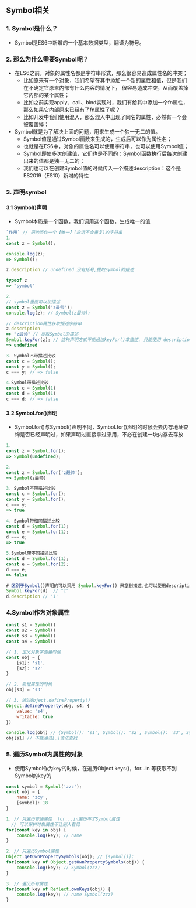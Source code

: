 ## Symbol相关

### 1. Symbol是什么？

* Symbol是ES6中新增的一个基本数据类型，翻译为符号。 

### 2. 那么为什么需要Symbol呢？

* 在ES6之前，对象的属性名都是字符串形式，那么很容易造成属性名的冲突；  
  * 比如原来有一个对象，我们希望在其中添加一个新的属性和值，但是我们在不确定它原来内部有什么内容的情况下， 很容易造成冲突，从而覆盖掉它内部的某个属性；
  *  比如之前实现apply、call、bind实现时，我们有给其中添加一个fn属性，那么如果它内部原来已经有了fn属性了呢？ 
  * 比如开发中我们使用混入，那么混入中出现了同名的属性，必然有一个会被覆盖掉； 
* Symbol就是为了解决上面的问题，用来生成一个独一无二的值。 
  * Symbol值是通过Symbol函数来生成的，生成后可以作为属性名； 
  * 也就是在ES6中，对象的属性名可以使用字符串，也可以使用Symbol值；
  *  Symbol即使多次创建值，它们也是不同的：Symbol函数执行后每次创建出来的值都是独一无二的； 
  * 我们也可以在创建Symbol值的时候传入一个描述description：这个是ES2019（ES10）新增的特性



### 3. 声明symbol

#### 3.1 Symbol()声明

* Symbol本质是一个函数，我们调用这个函数，生成唯一的值

```js
`作用` // 把他当作一个【唯一】(永远不会重复)的字符串
1.
const z = Symbol();

console.log(z);
=> Symbol();

z.description // undefined 没有括号,提取Symbol的描述

typeof z
=> "symbol"

2.
// symbol里面可以加描述
const z = Symbol('z最帅');
console.log(z); // Symbol(z最帅);

// description属性获取描述字符串
z.description
=> "z最帅" // 提取Symbol的描述
Symbol.keyFor(z); // 这种声明方式不能通过keyFor()拿描述, 只能使用 description属性去拿
=> undefined

3. Symbol不带描述比较
const c = Symbol();
const y = Symbol();
c === y; // => false

4.Symbol带描述比较
const c = Symbol(1)
const d = Symbol(1)
c === d; // => false
```



#### 3.2 Symbol.for()声明

* Symbol.for()与Symbol()声明不同，Symbol.for()声明的时候会去内存地址查询是否已经声明过，如果声明过直接拿过来用，不必在创建一块内存去存放

```js
1.
const z = Symbol.for();
=> Symbol(undefined);

2.
const z = Symbol.for('z最帅');
=> Symbol(z最帅)

3. Symbol不带描述比较
const c = Symbol.for();
const y = Symbol.for();
c === y;
=> true

4. Symbol带相同描述比较
const d = Symbol.for(1);
const e = Symbol.for(1);
d === e;
=> true

5.Symbol带不同描述比较
const d = Symbol.for(1);
const e = Symbol.for(2);
d === e;
=> false

# 区别于Symbol()声明的可以采用 Symbol.keyFor() 来拿到描述,也可以使用description拿描述
Symbol.keyFor(d)  // "1"
d.description // '1'
```



### 4.Symbol作为对象属性

```js
const s1 = Symbol()
const s2 = Symbol()
const s3 = Symbol()
const s4 = Symbol()

// 1. 定义对象字面量时候
const obj = {
    [s1]: 's1',
    [s2]: 's2'
}

// 2. 新增属性的时候
obj[s3] = 's3'

// 3. 通过Object.defineProperty()
Object.defineProperty(obj, s4, {
    value: 's4',
    writable: true
})

console.log(obj) // {Symbol(): 's1', Symbol(): 's2', Symbol(): 's3', Symbol(): 's4'}
obj[s1] // 不能通过[.]语法查找
```



### 5. 遍历Symbol为属性的对象

* 使用Symbol作为key的时候，在遍历Object.keys()，for...in 等获取不到Symbol的key的

```js
const symbol = Symbol('zzz');
const obj = {
    name: 'zcy',
    [symbol]: 18
}

1. // 只遍历普通属性  for...in遍历不了Symbol属性
  // 可以保护对象属性不让别人看见
for(const key in obj) {
    console.log(key); // name
}

2. // 只遍历Symbol属性
Object.getOwnPropertySymbols(obj); // [symbol()];
for(const key of Object.getOwnPropertySymbols(obj)) {
    console.log(key); // Symbol(zzz)
}

3. // 遍历所有属性
for(const key of Reflect.ownKeys(obj)) {
    console.log(key); // name Symbol(zzz) 
}

```

